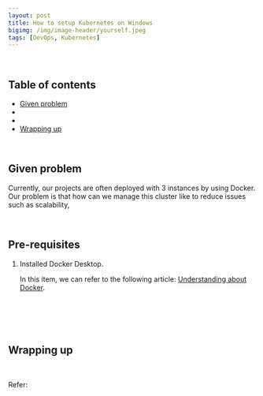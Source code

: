 ```yaml
---
layout: post
title: How to setup Kubernetes on Windows
bigimg: /img/image-header/yourself.jpeg
tags: [DevOps, Kubernetes]
---
```




<br>

## Table of contents
- [Given problem](#given-problem)
- []()
- []()
- [Wrapping up](#wrapping-up)


<br>

## Given problem

Currently, our projects are often deployed with 3 instances by using Docker. Our problem is that how can we manage this cluster like to reduce issues such as scalability, 




<br>

## Pre-requisites

1. Installed Docker Desktop.

    In this item, we can refer to the following article: [Understanding about Docker](https://ducmanhphan.github.io/2020-05-07-understanding-about-docker/#how-to-setup-docker).


<br>

## 





<br>

## Wrapping up




<br>

Refer:

[]()
